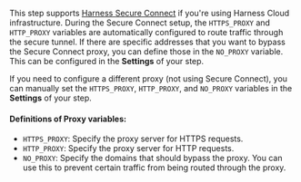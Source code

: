 This step supports [Harness Secure Connect](/docs/continuous-integration/secure-ci/secure-connect) if you're using Harness Cloud infrastructure. During the Secure Connect setup, the `HTTPS_PROXY` and `HTTP_PROXY` variables are automatically configured to route traffic through the secure tunnel. If there are specific addresses that you want to bypass the Secure Connect proxy, you can define those in the `NO_PROXY` variable. This can be configured in the **Settings** of your step.

If you need to configure a different proxy (not using Secure Connect), you can manually set the `HTTPS_PROXY`, `HTTP_PROXY`, and `NO_PROXY` variables in the **Settings** of your step.

#### Definitions of Proxy variables:

- `HTTPS_PROXY`: Specify the proxy server for HTTPS requests.
- `HTTP_PROXY`: Specify the proxy server for HTTP requests.
- `NO_PROXY`: Specify the domains that should bypass the proxy. You can use this to prevent certain traffic from being routed through the proxy.

